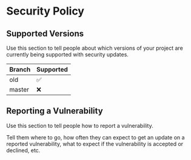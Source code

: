 # Security Policy

## Supported Versions

Use this section to tell people about which versions of your project are
currently being supported with security updates.

| Branch  | Supported          |
| ------- | ------------------ |
| old     | :white_check_mark: |
| master  | :x:                |

## Reporting a Vulnerability

Use this section to tell people how to report a vulnerability.

Tell them where to go, how often they can expect to get an update on a
reported vulnerability, what to expect if the vulnerability is accepted or
declined, etc.
